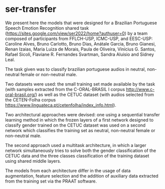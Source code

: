# ser-transfer

We present here the models that were designed for a Brazilian Portuguese Speech Emotion Recognition shared task (https://sites.google.com/view/ser2022/home?authuser=0) by a team composed of participants from FFLCH-USP, ICMC-USP, and EESC-USP:
Caroline Alves, Bruno Carlotto, Bruno Dias, Anátale Garcia, Bruno Gianesi, Renan Izaias, Maria Luiza de Morais, Paula de Oliveira, Vinícius G. Santos, Rafael Sicoli, Flaviane R. Fernandes Svartman, Sandra Aluisio and Sidney Leal.

The task given was to classify brazilian portuguese audios in neutral, non-neutral female or non-neutral male.

Two datasets were used: the small training set made available by the task (with samples extracted from the C-ORAL-BRASIL I corpus http://www.c-oral-brasil.org/)  as well as the CETUC dataset (with audios selected from the CETEN-Folha corpus https://www.linguateca.pt/cetenfolha/index_info.html).

Two architectural approaches were devised: one using a sequential transfer learning method in which the frozen layers of a first network designed to classify gender trained on the CETUC dataset was used on a second network which classifies the training set as neutral, non-neutral female or non-neutral male.

The second approach used a multitask architecture, in which a larger network simultaneously tries to solve both the gender classification of the CETUC data and the three classes classification of the training dataset using shared middle layers.

The models from each architecture differ in the usage of data augmentation, feature selection and the addition of auxiliary data extracted from the training set via the PRAAT software.
